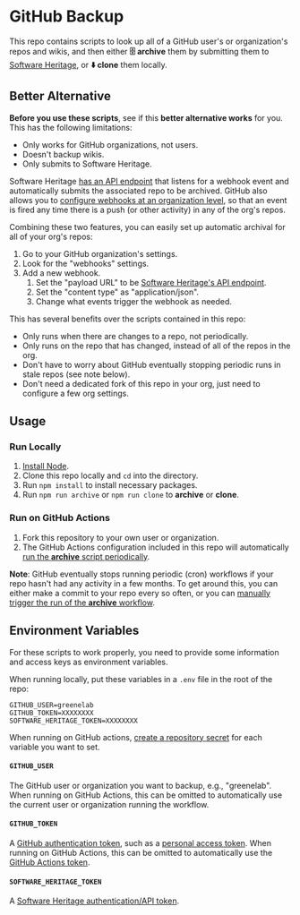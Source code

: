 # GitHub Backup

This repo contains scripts to look up all of a GitHub user's or organization's repos and wikis, and then either **🗄️ archive** them by submitting them to [Software Heritage](https://softwareheritage.org/), or **⬇️ clone** them locally.

## Better Alternative

**Before you use these scripts**, see if this **better alternative works** for you.
This has the following limitations:

- Only works for GitHub organizations, not users.
- Doesn't backup wikis.
- Only submits to Software Heritage.

Software Heritage [has an API endpoint](https://docs.softwareheritage.org/user/save_code_now/webhooks/index.html#github) that listens for a webhook event and automatically submits the associated repo to be archived.
GitHub also allows you to [configure webhooks at an organization level](https://docs.github.com/en/webhooks-and-events/webhooks/creating-webhooks), so that an event is fired any time there is a push (or other activity) in any of the org's repos.

Combining these two features, you can easily set up automatic archival for all of your org's repos:

1. Go to your GitHub organization's settings.
2. Look for the "webhooks" settings.
3. Add a new webhook.
   1. Set the "payload URL" to be [Software Heritage's API endpoint](https://docs.softwareheritage.org/user/save_code_now/webhooks/index.html#github).
   2. Set the "content type" as "application/json".
   3. Change what events trigger the webhook as needed.

This has several benefits over the scripts contained in this repo:

- Only runs when there are changes to a repo, not periodically.
- Only runs on the repo that has changed, instead of all of the repos in the org.
- Don't have to worry about GitHub eventually stopping periodic runs in stale repos (see note below).
- Don't need a dedicated fork of this repo in your org, just need to configure a few org settings.

## Usage

### Run Locally

1. [Install Node](https://nodejs.org/en).
2. Clone this repo locally and `cd` into the directory.
3. Run `npm install` to install necessary packages.
4. Run `npm run archive` or `npm run clone` to **archive** or **clone**.

### Run on GitHub Actions

1. Fork this repository to your own user or organization.
2. The GitHub Actions configuration included in this repo will automatically [run the **archive** script periodically](../../actions).

**Note**: GitHub eventually stops running periodic (cron) workflows if your repo hasn't had any activity in a few months.
To get around this, you can either make a commit to your repo every so often, or you can [manually trigger the run of the **archive** workflow](https://docs.github.com/en/actions/using-workflows/manually-running-a-workflow).

## Environment Variables

For these scripts to work properly, you need to provide some information and access keys as environment variables.

When running locally, put these variables in a `.env` file in the root of the repo:

```
GITHUB_USER=greenelab
GITHUB_TOKEN=XXXXXXXX
SOFTWARE_HERITAGE_TOKEN=XXXXXXXX
```

When running on GitHub actions, [create a repository secret](https://docs.github.com/en/actions/security-guides/encrypted-secrets) for each variable you want to set.

#### `GITHUB_USER`

The GitHub user or organization you want to backup, e.g., "greenelab".
When running on GitHub Actions, this can be omitted to automatically use the current user or organization running the workflow.

#### `GITHUB_TOKEN`

A [GitHub authentication token](https://octokit.github.io/rest.js/v18#authentication), such as a [personal access token](https://github.com/settings/tokens/new).
When running on GitHub Actions, this can be omitted to automatically use the [GitHub Actions token](https://docs.github.com/en/actions/security-guides/automatic-token-authentication).

#### `SOFTWARE_HERITAGE_TOKEN`

A [Software Heritage authentication/API token](https://archive.softwareheritage.org/oidc/profile/#tokens).
